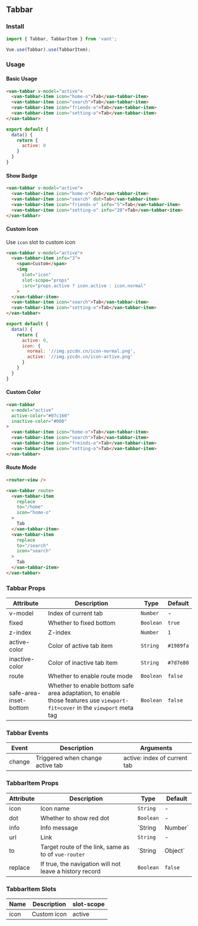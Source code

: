 ## Tabbar

### Install
``` javascript
import { Tabbar, TabbarItem } from 'vant';

Vue.use(Tabbar).use(TabbarItem);
```

### Usage

#### Basic Usage

```html
<van-tabbar v-model="active">
  <van-tabbar-item icon="home-o">Tab</van-tabbar-item>
  <van-tabbar-item icon="search">Tab</van-tabbar-item>
  <van-tabbar-item icon="friends-o">Tab</van-tabbar-item>
  <van-tabbar-item icon="setting-o">Tab</van-tabbar-item>
</van-tabbar>
```

```javascript
export default {
  data() {
    return {
      active: 0
    }
  }
}
```

#### Show Badge

```html
<van-tabbar v-model="active">
  <van-tabbar-item icon="home-o">Tab</van-tabbar-item>
  <van-tabbar-item icon="search" dot>Tab</van-tabbar-item>
  <van-tabbar-item icon="friends-o" info="5">Tab</van-tabbar-item>
  <van-tabbar-item icon="setting-o" info="20">Tab</van-tabbar-item>
</van-tabbar>
```

#### Custom Icon

Use `icon` slot to custom icon

```html
<van-tabbar v-model="active">
  <van-tabbar-item info="3">
    <span>Custom</span>
    <img
      slot="icon"
      slot-scope="props"
      :src="props.active ? icon.active : icon.normal"
    >
  </van-tabbar-item>
  <van-tabbar-item icon="search">Tab</van-tabbar-item>
  <van-tabbar-item icon="setting-o">Tab</van-tabbar-item>
</van-tabbar>
```

```javascript
export default {
  data() {
    return {
      active: 0,
      icon: {
        normal: '//img.yzcdn.cn/icon-normal.png',
        active: '//img.yzcdn.cn/icon-active.png'
      }
    }
  }
}
```

#### Custom Color

```html
<van-tabbar
  v-model="active"
  active-color="#07c160"
  inactive-color="#000"
>
  <van-tabbar-item icon="home-o">Tab</van-tabbar-item>
  <van-tabbar-item icon="search">Tab</van-tabbar-item>
  <van-tabbar-item icon="freinds-o">Tab</van-tabbar-item>
  <van-tabbar-item icon="setting-o">Tab</van-tabbar-item>
</van-tabbar>
```

#### Route Mode

```html
<router-view />

<van-tabbar route>
  <van-tabbar-item
    replace
    to="/home"
    icon="home-o"
  >
    Tab
  </van-tabbar-item>
  <van-tabbar-item
    replace
    to="/search"
    icon="search"
  >
    Tab
  </van-tabbar-item>
</van-tabbar>
```

### Tabbar Props

| Attribute | Description | Type | Default |
|------|------|------|------|
| v-model | Index of current tab | `Number` | - |
| fixed | Whether to fixed bottom | `Boolean` | `true` |
| z-index | Z-index | `Number` | `1` |
| active-color | Color of active tab item | `String` | `#1989fa` |
| inactive-color | Color of inactive tab item | `String` | `#7d7e80` |
| route | Whether to enable route mode | `Boolean` | `false` |
| safe-area-inset-bottom | Whether to enable bottom safe area adaptation, to enable those features use `viewport-fit=cover` in the `viewport` meta tag | `Boolean` | `false` |

### Tabbar Events

| Event | Description | Arguments |
|------|------|------|
| change | Triggered when change active tab | active: index of current tab |

### TabbarItem Props

| Attribute | Description | Type | Default |
|------|------|------|------|
| icon | Icon name | `String` | - |
| dot | Whether to show red dot | `Boolean` | - |
| info | Info message | `String | Number` | - |
| url | Link | `String` | - |
| to | Target route of the link, same as to of `vue-router` | `String | Object` | - |
| replace | If true, the navigation will not leave a history record | `Boolean` | `false` |

### TabbarItem Slots

| Name | Description | slot-scope |
|------|------|------|
| icon | Custom icon | active |
